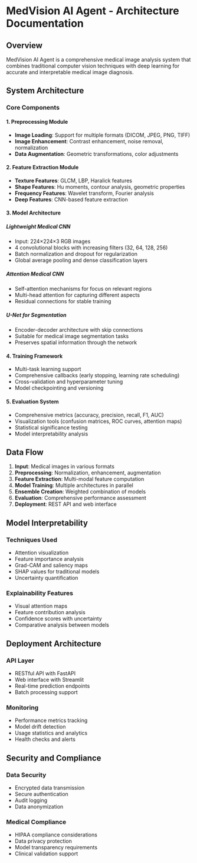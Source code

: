 # MedVision AI Agent - Architecture Documentation

## Overview
MedVision AI Agent is a comprehensive medical image analysis system that combines traditional computer vision techniques with deep learning for accurate and interpretable medical image diagnosis.

## System Architecture

### Core Components

#### 1. Preprocessing Module
- **Image Loading**: Support for multiple formats (DICOM, JPEG, PNG, TIFF)
- **Image Enhancement**: Contrast enhancement, noise removal, normalization
- **Data Augmentation**: Geometric transformations, color adjustments

#### 2. Feature Extraction Module
- **Texture Features**: GLCM, LBP, Haralick features
- **Shape Features**: Hu moments, contour analysis, geometric properties
- **Frequency Features**: Wavelet transform, Fourier analysis
- **Deep Features**: CNN-based feature extraction

#### 3. Model Architecture

##### Lightweight Medical CNN
- Input: 224×224×3 RGB images
- 4 convolutional blocks with increasing filters (32, 64, 128, 256)
- Batch normalization and dropout for regularization
- Global average pooling and dense classification layers

##### Attention Medical CNN
- Self-attention mechanisms for focus on relevant regions
- Multi-head attention for capturing different aspects
- Residual connections for stable training

##### U-Net for Segmentation
- Encoder-decoder architecture with skip connections
- Suitable for medical image segmentation tasks
- Preserves spatial information through the network

#### 4. Training Framework
- Multi-task learning support
- Comprehensive callbacks (early stopping, learning rate scheduling)
- Cross-validation and hyperparameter tuning
- Model checkpointing and versioning

#### 5. Evaluation System
- Comprehensive metrics (accuracy, precision, recall, F1, AUC)
- Visualization tools (confusion matrices, ROC curves, attention maps)
- Statistical significance testing
- Model interpretability analysis

## Data Flow

1. **Input**: Medical images in various formats
2. **Preprocessing**: Normalization, enhancement, augmentation
3. **Feature Extraction**: Multi-modal feature computation
4. **Model Training**: Multiple architectures in parallel
5. **Ensemble Creation**: Weighted combination of models
6. **Evaluation**: Comprehensive performance assessment
7. **Deployment**: REST API and web interface

## Model Interpretability

### Techniques Used
- Attention visualization
- Feature importance analysis
- Grad-CAM and saliency maps
- SHAP values for traditional models
- Uncertainty quantification

### Explainability Features
- Visual attention maps
- Feature contribution analysis
- Confidence scores with uncertainty
- Comparative analysis between models

## Deployment Architecture

### API Layer
- RESTful API with FastAPI
- Web interface with Streamlit
- Real-time prediction endpoints
- Batch processing support

### Monitoring
- Performance metrics tracking
- Model drift detection
- Usage statistics and analytics
- Health checks and alerts

## Security and Compliance

### Data Security
- Encrypted data transmission
- Secure authentication
- Audit logging
- Data anonymization

### Medical Compliance
- HIPAA compliance considerations
- Data privacy protection
- Model transparency requirements
- Clinical validation support
